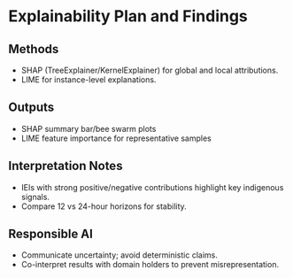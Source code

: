 # Explainability Plan and Findings

## Methods
- SHAP (TreeExplainer/KernelExplainer) for global and local attributions.
- LIME for instance-level explanations.

## Outputs
- SHAP summary bar/bee swarm plots
- LIME feature importance for representative samples

## Interpretation Notes
- IEIs with strong positive/negative contributions highlight key indigenous signals.
- Compare 12 vs 24-hour horizons for stability.

## Responsible AI
- Communicate uncertainty; avoid deterministic claims.
- Co-interpret results with domain holders to prevent misrepresentation.
